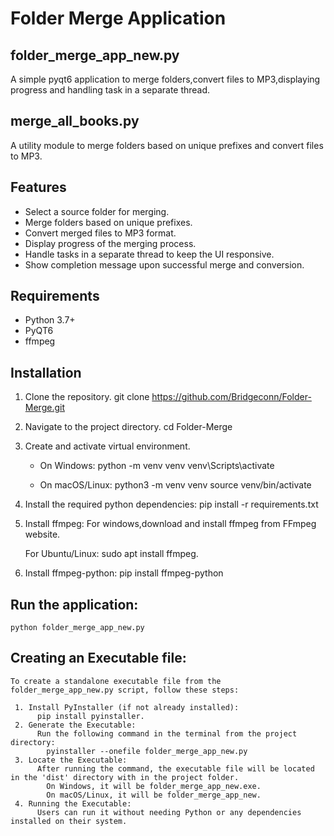 # Folder Merge Application

## folder_merge_app_new.py

A simple pyqt6 application to merge folders,convert files to MP3,displaying progress and handling task in a separate thread.

## merge_all_books.py

A utility module to merge folders based on unique prefixes and convert files to MP3.

## Features

- Select a source folder for merging.
- Merge folders based on unique prefixes.
- Convert merged files to MP3 format.
- Display progress of the merging process.
- Handle tasks in a separate thread to keep the UI responsive.
- Show completion message upon successful merge and conversion.

## Requirements

- Python 3.7+
- PyQT6
- ffmpeg

## Installation

1.  Clone the repository.
    git clone https://github.com/Bridgeconn/Folder-Merge.git
2.  Navigate to the project directory.
    cd Folder-Merge
3.  Create and activate virtual environment.

    - On Windows:
      python -m venv venv
      venv\Scripts\activate

    - On macOS/Linux:
      python3 -m venv venv
      source venv/bin/activate

4.  Install the required python dependencies:
    pip install -r requirements.txt

5.  Install ffmpeg:
    For windows,download and install ffmpeg from FFmpeg website.

    For Ubuntu/Linux:
    sudo apt install ffmpeg.

6.  Install ffmpeg-python:
    pip install ffmpeg-python

## Run the application:

    python folder_merge_app_new.py

## Creating an Executable file:

    To create a standalone executable file from the folder_merge_app_new.py script, follow these steps:

     1. Install PyInstaller (if not already installed):
          pip install pyinstaller.
     2. Generate the Executable:
          Run the following command in the terminal from the project directory:
            pyinstaller --onefile folder_merge_app_new.py
     3. Locate the Executable:
          After running the command, the executable file will be located in the 'dist' directory with in the project folder.
            On Windows, it will be folder_merge_app_new.exe.
            On macOS/Linux, it will be folder_merge_app_new.
     4. Running the Executable:
          Users can run it without needing Python or any dependencies installed on their system.
